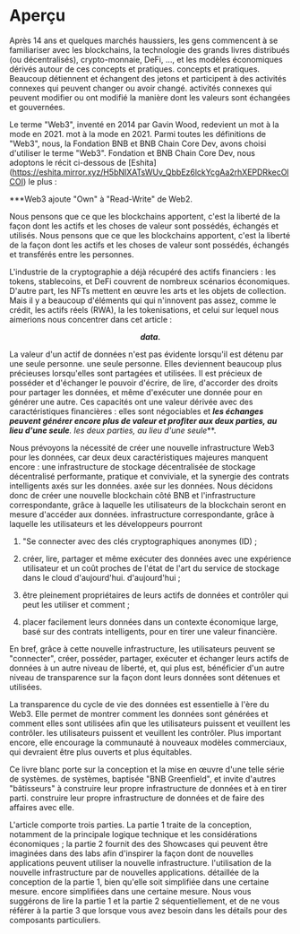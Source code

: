 # Aperçu

Après 14 ans et quelques marchés haussiers, les gens commencent à se familiariser
avec les blockchains, la technologie des grands livres distribués (ou décentralisés),
crypto-monnaie, DeFi, ..., et les modèles économiques dérivés autour de ces concepts et pratiques.
concepts et pratiques. Beaucoup détiennent et échangent des jetons et participent à des activités connexes qui peuvent changer ou avoir changé.
activités connexes qui peuvent modifier ou ont modifié la manière dont les valeurs
sont échangées et gouvernées.

Le terme "Web3", inventé en 2014 par Gavin Wood, redevient un mot à la mode en 2021.
mot à la mode en 2021. Parmi toutes les définitions de "Web3", nous, la Fondation BNB et BNB Chain Core Dev, avons choisi d'utiliser le terme "Web3".
Fondation et BNB Chain Core Dev, nous adoptons le récit ci-dessous
de [Eshita] (https://eshita.mirror.xyz/H5bNIXATsWUv_QbbEz6lckYcgAa2rhXEPDRkecOlCOI)
le plus :

***Web3 ajoute "Own" à "Read-Write" de Web2.

Nous pensons que ce que les blockchains apportent, c'est la liberté de la façon dont les actifs et les choses de valeur sont possédés, échangés et utilisés.
Nous pensons que ce que les blockchains apportent, c'est la liberté de la façon dont les actifs et les choses de valeur sont possédés, échangés et transférés entre les personnes.

L'industrie de la cryptographie a déjà récupéré des actifs financiers : les tokens,
stablecoins, et DeFi couvrent de nombreux scénarios économiques. D'autre part,
les NFTs mettent en œuvre les arts et les objets de collection. Mais il y a beaucoup d'éléments qui
qui n'innovent pas assez, comme le crédit, les actifs réels (RWA), la
les tokenisations, et celui sur lequel nous aimerions nous concentrer dans cet article :

<div align="center"><strong><i>data.</i></strong></div>

La valeur d'un actif de données n'est pas évidente lorsqu'il est détenu par une seule personne.
une seule personne. Elles deviennent beaucoup plus précieuses lorsqu'elles sont partagées et
utilisées. Il est précieux de posséder et d'échanger le pouvoir d'écrire, de lire,
d'accorder des droits pour partager les données, et même d'exécuter une donnée pour en générer
une autre. Ces capacités ont une valeur dérivée avec des caractéristiques financières : elles
sont négociables et ***les échanges peuvent générer encore plus de valeur et profiter aux deux parties, au lieu d'une seule**.
les deux parties, au lieu d'une seule***.

Nous prévoyons la nécessité de créer une nouvelle infrastructure Web3 pour les données, car deux
deux caractéristiques majeures manquent encore : une infrastructure de stockage décentralisée
de stockage décentralisé performante, pratique et conviviale, et la synergie des contrats intelligents axés sur les données.
axée sur les données. Nous décidons donc de créer une nouvelle blockchain côté BNB et l'infrastructure correspondante, grâce à laquelle les utilisateurs de la blockchain seront en mesure d'accéder aux données.
infrastructure correspondante, grâce à laquelle les utilisateurs et les développeurs pourront

1. "Se connecter avec des clés cryptographiques anonymes (ID) ;

2. créer, lire, partager et même exécuter des données avec une expérience utilisateur et un coût proches de l'état de l'art du service de stockage dans le cloud d'aujourd'hui.
   d'aujourd'hui ;

3. être pleinement propriétaires de leurs actifs de données et contrôler qui peut les utiliser et comment ;

4. placer facilement leurs données dans un contexte économique large, basé sur des contrats intelligents, pour en tirer une valeur financière.

En bref, grâce à cette nouvelle infrastructure, les utilisateurs peuvent se "connecter", créer, posséder,
partager, exécuter et échanger leurs actifs de données à un autre niveau de liberté,
et, qui plus est, bénéficier d'un autre niveau de transparence sur la façon dont leurs données
sont détenues et utilisées.

La transparence du cycle de vie des données est essentielle à l'ère du Web3. Elle permet de
montrer comment les données sont générées et comment elles sont utilisées afin que les utilisateurs puissent et veuillent les contrôler.
les utilisateurs puissent et veuillent les contrôler. Plus important encore, elle encourage la communauté à
nouveaux modèles commerciaux, qui devraient être plus ouverts et plus équitables.

Ce livre blanc porte sur la conception et la mise en œuvre d'une telle série de systèmes.
de systèmes, baptisée "BNB Greenfield", et invite d'autres "bâtisseurs" à construire leur propre infrastructure de données et à en tirer parti.
construire leur propre infrastructure de données et de faire des affaires avec elle.

L'article comporte trois parties. La partie 1 traite de la conception, notamment de la
principale logique technique et les considérations économiques ; la partie 2 fournit des
des Showcases qui peuvent être imaginées dans des labs afin d'inspirer la façon dont de nouvelles applications peuvent utiliser la nouvelle infrastructure.
l'utilisation de la nouvelle infrastructure par de nouvelles applications.
détaillée de la conception de la partie 1, bien qu'elle soit simplifiée dans une certaine mesure.
encore simplifiées dans une certaine mesure. Nous vous suggérons de lire la partie 1
et la partie 2 séquentiellement, et de ne vous référer à la partie 3 que lorsque vous avez besoin
dans les détails pour des composants particuliers.